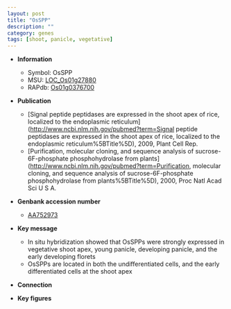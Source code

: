 ```yaml
---
layout: post
title: "OsSPP"
description: ""
category: genes
tags: [shoot, panicle, vegetative]
---
```


* **Information**  
    + Symbol: OsSPP  
    + MSU: [LOC_Os01g27880](http://rice.plantbiology.msu.edu/cgi-bin/ORF_infopage.cgi?orf=LOC_Os01g27880)  
    + RAPdb: [Os01g0376700](http://rapdb.dna.affrc.go.jp/viewer/gbrowse_details/irgsp1?name=Os01g0376700)  

* **Publication**  
    + [Signal peptide peptidases are expressed in the shoot apex of rice, localized to the endoplasmic reticulum](http://www.ncbi.nlm.nih.gov/pubmed?term=Signal peptide peptidases are expressed in the shoot apex of rice, localized to the endoplasmic reticulum%5BTitle%5D), 2009, Plant Cell Rep.
    + [Purification, molecular cloning, and sequence analysis of sucrose-6F-phosphate phosphohydrolase from plants](http://www.ncbi.nlm.nih.gov/pubmed?term=Purification, molecular cloning, and sequence analysis of sucrose-6F-phosphate phosphohydrolase from plants%5BTitle%5D), 2000, Proc Natl Acad Sci U S A.

* **Genbank accession number**  
    + [AA752973](http://www.ncbi.nlm.nih.gov/nuccore/AA752973)

* **Key message**  
    + In situ hybridization showed that OsSPPs were strongly expressed in vegetative shoot apex, young panicle, developing panicle, and the early developing florets
    + OsSPPs are located in both the undifferentiated cells, and the early differentiated cells at the shoot apex

* **Connection**  

* **Key figures**  



